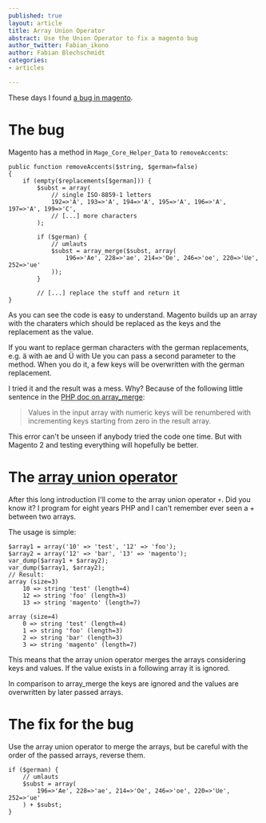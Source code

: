 ```yaml
---
published: true
layout: article
title: Array Union Operator
abstract: Use the Union Operator to fix a magento bug
author_twitter: Fabian_ikono
author: Fabian Blechschmidt
categories:
- articles

---
```


These days I found [a bug in magento](http://www.magentocommerce.com/bug-tracking/issue/?issue=7419).

# The bug
Magento has a method in `Mage_Core_Helper_Data` to `removeAccents`:
	
    public function removeAccents($string, $german=false)
    {
    	if (empty($replacements[$german])) {
            $subst = array(
                // single ISO-8859-1 letters
                192=>'A', 193=>'A', 194=>'A', 195=>'A', 196=>'A', 197=>'A', 199=>'C',
        		// [...] more characters
            );
			
            if ($german) {
				// umlauts
				$subst = array_merge($subst, array(
					196=>'Ae', 228=>'ae', 214=>'Oe', 246=>'oe', 220=>'Ue', 252=>'ue'
				));
			}

			// [...] replace the stuff and return it
    }
    
As you can see the code is easy to understand. Magento builds up an array with the charaters which should be replaced as the keys and the replacement as the value.

If you want to replace german characters with the german replacements, e.g. ä with ae and Ü with Ue you can pass a second parameter to the method. When you do it, a few keys will be overwritten with the german replacement.

I tried it and the result was a mess. Why? Because of the following little sentence in the [PHP doc on array_merge](http://php.net/manual/en/function.array-merge.php): 

>  Values in the input array with numeric keys will be renumbered with incrementing keys starting from zero in the result array. 

This error can't be unseen if anybody tried the code one time. But with Magento 2 and testing everything will hopefully be better.

# The [array union operator](http://php.net/manual/en/language.operators.array.php)

After this long introduction I'll come to the array union operator `+`. Did you know it? I program for eight years PHP and I can't remember ever seen a + between two arrays.

The usage is simple:

	$array1 = array('10' => 'test', '12' => 'foo');
    $array2 = array('12' => 'bar', '13' => 'magento');
    var_dump($array1 + $array2);
	var_dump($array1, $array2);
	// Result:
	array (size=3)
		10 => string 'test' (length=4)
		12 => string 'foo' (length=3)
		13 => string 'magento' (length=7)
        
	array (size=4)
		0 => string 'test' (length=4)
		1 => string 'foo' (length=3)
    	2 => string 'bar' (length=3)
    	3 => string 'magento' (length=7)        
        
This means that the array union operator merges the arrays considering keys and values. If the value exists in a following array it is ignored.

In comparison to array_merge the keys are ignored and the values are overwritten by later passed arrays.

# The fix for the bug

Use the array union operator to merge the arrays, but be careful with the order of the passed arrays, reverse them.

	if ($german) {
        // umlauts
        $subst = array(
            196=>'Ae', 228=>'ae', 214=>'Oe', 246=>'oe', 220=>'Ue', 252=>'ue'
        ) + $subst;
    }